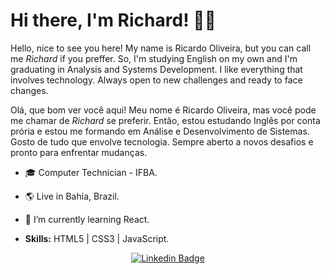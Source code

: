 # Hi there, I'm Richard! 👊😃

Hello, nice to see you here! My name is Ricardo Oliveira, but you can call me *Richard* if you preffer. So, I'm studying English on my own  and I'm graduating in Analysis and Systems Development. I like everything that involves technology. Always open to new challenges and ready to face changes. 

Olá, que bom ver você aqui! Meu nome é Ricardo Oliveira, mas você pode me chamar de *Richard* se preferir. Então, estou estudando Inglês por conta prória e estou me formando em Análise e Desenvolvimento de Sistemas. Gosto de tudo que envolve tecnologia. Sempre aberto a novos desafios e pronto para enfrentar mudanças.

- 🎓 Computer Technician - IFBA.
- 🌎 Live in Bahia, Brazil.
- 🌱 I’m currently learning React.

- **Skills:** HTML5 | CSS3 | JavaScript.


<p align="center">
<a href="https://www.linkedin.com/in/ricardo-barbosa-oliveira/" target="blank"><img alt="Linkedin Badge" src="https://img.shields.io/badge/-Ricardo%20Oliveira-563D7C?style=flat-square&logo=Linkedin&logoColor=white&link=https://www.linkedin.com/in/yuri-mutti-0418bb1aa/"/></a>




